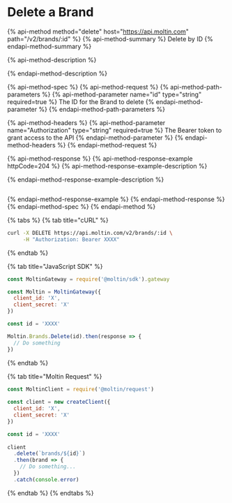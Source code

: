 # Delete a Brand

{% api-method method="delete" host="https://api.moltin.com" path="/v2/brands/:id" %}
{% api-method-summary %}
Delete by ID
{% endapi-method-summary %}

{% api-method-description %}

{% endapi-method-description %}

{% api-method-spec %}
{% api-method-request %}
{% api-method-path-parameters %}
{% api-method-parameter name="id" type="string" required=true %}
The ID for the Brand to delete
{% endapi-method-parameter %}
{% endapi-method-path-parameters %}

{% api-method-headers %}
{% api-method-parameter name="Authorization" type="string" required=true %}
The Bearer token to grant access to the API
{% endapi-method-parameter %}
{% endapi-method-headers %}
{% endapi-method-request %}

{% api-method-response %}
{% api-method-response-example httpCode=204 %}
{% api-method-response-example-description %}

{% endapi-method-response-example-description %}

```javascript

```
{% endapi-method-response-example %}
{% endapi-method-response %}
{% endapi-method-spec %}
{% endapi-method %}

{% tabs %}
{% tab title="cURL" %}
```bash
curl -X DELETE https://api.moltin.com/v2/brands/:id \
     -H "Authorization: Bearer XXXX"
```
{% endtab %}

{% tab title="JavaScript SDK" %}
```javascript
const MoltinGateway = require('@moltin/sdk').gateway

const Moltin = MoltinGateway({
  client_id: 'X',
  client_secret: 'X'
})

const id = 'XXXX'

Moltin.Brands.Delete(id).then(response => {
  // Do something
})
```
{% endtab %}

{% tab title="Moltin Request" %}
```javascript
const MoltinClient = require('@moltin/request')
​
const client = new createClient({
  client_id: 'X',
  client_secret: 'X'
})

const id = 'XXXX'​
​
client
  .delete(`brands/${id}`)
  .then(brand => {
    // Do something...
  })
  .catch(console.error)
```
{% endtab %}
{% endtabs %}

